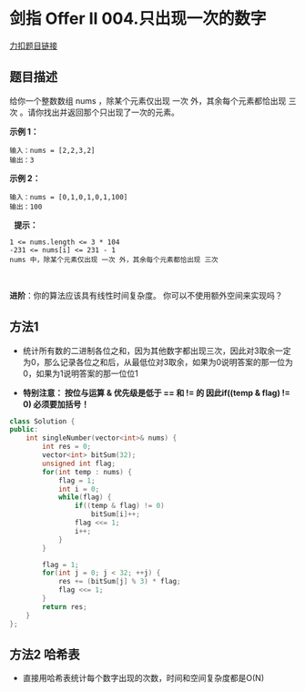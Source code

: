 <p id="只出现一次的数字"></p>

# 剑指 Offer II  004.只出现一次的数字   

[力扣题目链接](https://leetcode.cn/problems/WGki4K/)      


## 题目描述  

给你一个整数数组 nums ，除某个元素仅出现 一次 外，其余每个元素都恰出现 三次 。请你找出并返回那个只出现了一次的元素。


**示例 1：**

    输入：nums = [2,2,3,2]
    输出：3

**示例 2：**

    输入：nums = [0,1,0,1,0,1,100]
    输出：100
 
**提示：**

    1 <= nums.length <= 3 * 104
    -231 <= nums[i] <= 231 - 1
    nums 中，除某个元素仅出现 一次 外，其余每个元素都恰出现 三次
 

**进阶**：你的算法应该具有线性时间复杂度。 你可以不使用额外空间来实现吗？  


## 方法1   

* 统计所有数的二进制各位之和，因为其他数字都出现三次，因此对3取余一定为0，那么记录各位之和后，从最低位对3取余，如果为0说明答案的那一位为0，如果为1说明答案的那一位位1

* **特别注意： 按位与运算 & 优先级是低于 == 和 != 的  因此if((temp & flag) != 0) 必须要加括号！**

```cpp
class Solution {
public:
    int singleNumber(vector<int>& nums) {
        int res = 0;
        vector<int> bitSum(32);  
        unsigned int flag;
        for(int temp : nums) {
            flag = 1;
            int i = 0;
            while(flag) {
                if((temp & flag) != 0)
                    bitSum[i]++;
                flag <<= 1;
                i++;
            } 
        }

        flag = 1;
        for(int j = 0; j < 32; ++j) {
            res += (bitSum[j] % 3) * flag;
            flag <<= 1;
        }
        return res;
    }
};
```

## 方法2 哈希表  

* 直接用哈希表统计每个数字出现的次数，时间和空间复杂度都是O(N)